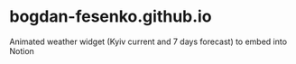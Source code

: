 # bogdan-fesenko.github.io
Animated weather widget (Kyiv current and 7 days forecast) to embed into Notion
